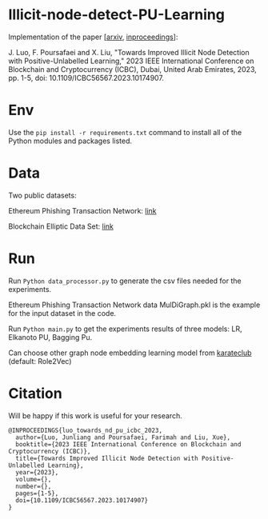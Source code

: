 # Illicit-node-detect-PU-Learning

Implementation of the paper [[arxiv](https://arxiv.org/abs/2303.02462), [inproceedings](https://ieeexplore.ieee.org/document/10174907)]:  

J. Luo, F. Poursafaei and X. Liu, "Towards Improved Illicit Node Detection with Positive-Unlabelled Learning," 2023 IEEE International Conference on Blockchain and Cryptocurrency (ICBC), Dubai, United Arab Emirates, 2023, pp. 1-5, doi: 10.1109/ICBC56567.2023.10174907.


# Env

Use the `pip install -r requirements.txt` command to install all of the Python modules and packages listed.

# Data
Two public datasets:

Ethereum Phishing Transaction Network: [link](https://www.kaggle.com/datasets/xblock/ethereum-phishing-transaction-network)

Blockchain Elliptic Data Set: [link](https://www.kaggle.com/datasets/ellipticco/elliptic-data-set)

# Run

Run `Python data_processor.py` to generate the csv files needed for the experiments. 

Ethereum Phishing Transaction Network data MulDiGraph.pkl is the example for the input dataset in the code.

Run `Python main.py` to get the experiments results of three models: LR, Elkanoto PU, Bagging Pu.

Can choose other graph node embedding learning model from [karateclub](https://karateclub.readthedocs.io/en/latest/modules/root.html) (default: Role2Vec)


# Citation

Will be happy if this work is useful for your research.

```
@INPROCEEDINGS{luo_towards_nd_pu_icbc_2023,
  author={Luo, Junliang and Poursafaei, Farimah and Liu, Xue},
  booktitle={2023 IEEE International Conference on Blockchain and Cryptocurrency (ICBC)}, 
  title={Towards Improved Illicit Node Detection with Positive-Unlabelled Learning}, 
  year={2023},
  volume={},
  number={},
  pages={1-5},
  doi={10.1109/ICBC56567.2023.10174907}
}
```
